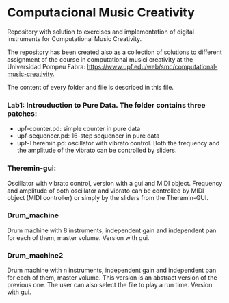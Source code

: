 # Computacional Music Creativity

Repository with solution to exercises and implementation of digital instruments for Computational Music Creativity. 

The repository has been created also as a collection of solutions to different assignment of the course in computational musici creativity at the Universidad Pompeu Fabra: https://www.upf.edu/web/smc/computational-music-creativity. 

The content of every folder and file is described in this file. 

### Lab1: Introuduction to Pure Data. The folder contains three patches:
-  upf-counter.pd: simple counter in pure data 
-  upf-sequencer.pd: 16-step sequencer in pure data
-  upf-Theremin.pd: oscillator with vibrato control. Both the frequency and the amplitude of the vibrato can be controlled by sliders. 

### Theremin-gui: 
Oscillator with vibrato control, version with a gui and MIDI object. Frequency and amplitude of both oscillator and vibrato can be controlled by MIDI object (MIDI controller) or simply by the sliders from the Theremin-GUI.

### Drum_machine 

Drum machine with 8 instruments, independent gain and independent pan for each of them, master volume. 
Version with gui. 

### Drum_machine2

Drum machine with n instruments, independent gain and independent pan for each of them, master volume. 
This version is an abstract version of the previous one. The user can also select the file to play a run time. 
Version with gui. 


